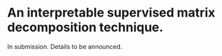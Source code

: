 # An interpretable supervised matrix decomposition technique.

In submission. Details to be announced.
